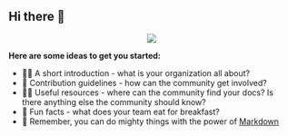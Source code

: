 ## Hi there 👋

<div align="center">
  <img src="https://user-images.githubusercontent.com/107842404/224956338-773e2cb4-60e5-40ed-83ff-b9fdbd141f28.png" />
</div>

**Here are some ideas to get you started:**
- 🙋‍♀️ A short introduction - what is your organization all about?
- 🌈 Contribution guidelines - how can the community get involved?
- 👩‍💻 Useful resources - where can the community find your docs? Is there anything else the community should know?
- 🍿 Fun facts - what does your team eat for breakfast?
- 🧙 Remember, you can do mighty things with the power of [Markdown](https://docs.github.com/github/writing-on-github/getting-started-with-writing-and-formatting-on-github/basic-writing-and-formatting-syntax)
